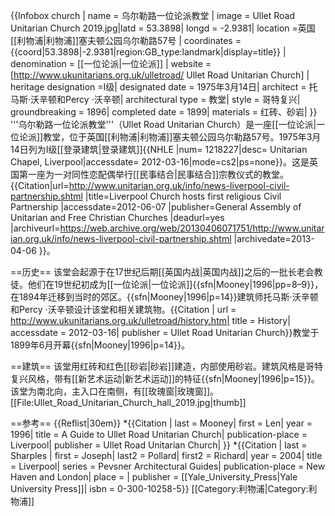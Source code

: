 {{Infobox church | name = 乌尔勒路一位论派教堂 | image = Ullet Road Unitarian Church 2019.jpg|latd = 53.3898| longd = -2.9381| location =英国[[利物浦|利物浦]]塞夫顿公园乌尔勒路57号 | coordinates = {{coord|53.3898|-2.9381|region:GB_type:landmark|display=title}} | denomination = [[一位论派|一位论派]] | website = [http://www.ukunitarians.org.uk/ulletroad/ Ullet Road Unitarian Church] | heritage designation =I级| designated date = 1975年3月14日| architect = 托马斯·沃辛顿和Percy ·沃辛顿| architectural type = 教堂| style = 哥特复兴| groundbreaking = 1896| completed date = 1899| materials = 红砖、砂岩| }}
'''乌尔勒路一位论派教堂'''（Ullet Road Unitarian Church）是一座[[一位论派|一位论派]]教堂，位于英国[[利物浦|利物浦]]塞夫顿公园乌尔勒路57号。1975年3月14日列为I级[[登录建筑|登录建筑]]<ref name=nhl>{{NHLE |num= 1218227|desc= Unitarian Chapel, Liverpool|accessdate=  2012-03-16|mode=cs2|ps=none}}</ref>。这是英国第一座为一对同性恋配偶举行[[民事结合|民事结合]]宗教仪式的教堂。<ref name="unitarian.org.uk">{{Citation|url=http://www.unitarian.org.uk/info/news-liverpool-civil-partnership.shtml |title=Liverpool Church hosts first religious Civil Partnership |accessdate=2012-06-07 |publisher=General Assembly of Unitarian and Free Christian Churches |deadurl=yes |archiveurl=https://web.archive.org/web/20130406071751/http://www.unitarian.org.uk/info/news-liverpool-civil-partnership.shtml |archivedate=2013-04-06 }}</ref>。

==历史==
该堂会起源于在17世纪后期[[英国内战|英国内战]]之后的一批长老会教徒。他们在19世纪初成为[[一位论派|一位论派]]{{sfn|Mooney|1996|pp=8–9}}，在1894年迁移到当时的郊区。{{sfn|Mooney|1996|p=14}}建筑师托马斯·沃辛顿和Percy ·沃辛顿设计该堂和相关建筑物。<ref>{{Citation | url = http://www.ukunitarians.org.uk/ulletroad/history.htm| title = History| accessdate = 2012-03-16| publisher = Ullet Road Unitarian Church}}</ref>教堂于1899年6月开幕{{sfn|Mooney|1996|p=14}}。

==建筑==
该堂用红砖和红色[[砂岩|砂岩]]建造，内部使用砂岩。建筑风格是哥特复兴风格，带有[[新艺术运动|新艺术运动]]的特征{{sfn|Mooney|1996|p=15}}。该堂为南北向，主入口在南侧，有[[玫瑰窗|玫瑰窗]]<ref name=nhl/>。
[[File:Ullet_Road_Unitarian_Church_hall_2019.jpg|thumb]]

==参考==
{{Reflist|30em}}
*{{Citation | last = Mooney| first = Len|  year = 1996| title = A Guide to Ullet Road Unitarian Church| publication-place = Liverpool| publisher = Ullet Road Unitarian Church| }}
*{{Citation | last = Sharples | first = Joseph| last2 = Pollard| first2 = Richard|  year = 2004| title = Liverpool| series = Pevsner Architectural Guides| publication-place = New Haven and London| place = | publisher = [[Yale_University_Press|Yale University Press]]|  isbn = 0-300-10258-5}}
[[Category:利物浦|Category:利物浦]]